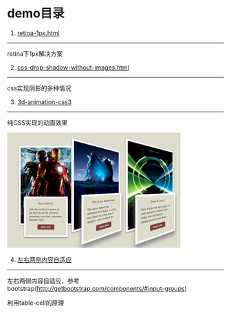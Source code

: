 demo目录
==============
1. [retina-1px.html](http://qnlz.github.io/demo/retina-1px.html)
---------------------
retina下1px解决方案

2. [css-drop-shadow-without-images.html](http://qnlz.github.io/demo/css-drop-shadow-without-images.html)
---------------------
css实现阴影的多种情况

3. [3d-animation-css3](http://qnlz.github.io/demo/3d_animation_css3/)
---------------------
纯CSS实现的动画效果

<img src="img/img-css3-animation-transform.png" width="80%"/>

4. [左右两侧内容自适应](http://qnlz.github.io/demo/left-and-right-flex.html)
---------------------
左右两侧内容自适应，参考bootstrap(http://getbootstrap.com/components/#input-groups)

利用table-cell的原理
